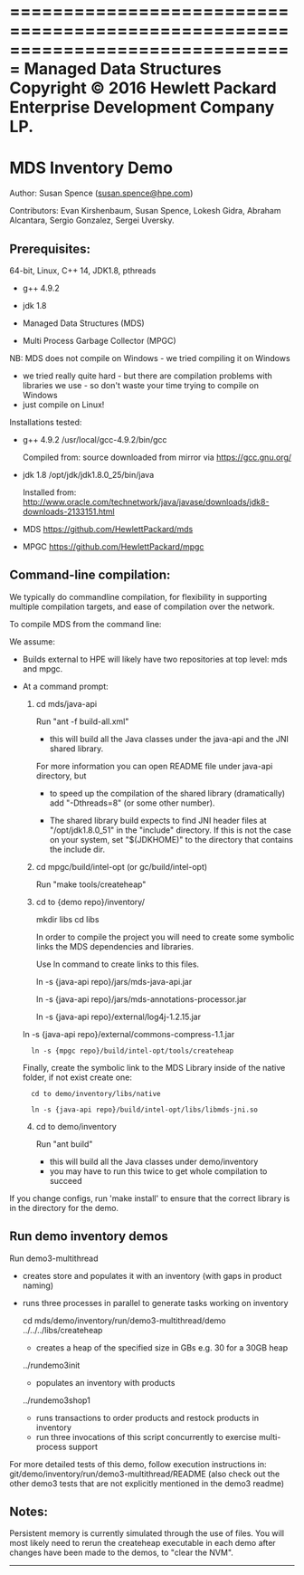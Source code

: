 
===============================================================================
      Managed Data Structures
      Copyright © 2016 Hewlett Packard Enterprise Development Company LP.
===============================================================================

# MDS Inventory Demo

Author: Susan Spence (susan.spence@hpe.com)

Contributors: Evan Kirshenbaum, Susan Spence, Lokesh Gidra, 
Abraham Alcantara, Sergio Gonzalez, Sergei Uversky.


## Prerequisites:

64-bit, Linux, C++ 14, JDK1.8, pthreads

- g++ 4.9.2
- jdk 1.8

- Managed Data Structures (MDS)
- Multi Process Garbage Collector (MPGC)


NB: MDS does not compile on Windows - we tried compiling it on Windows 
- we tried really quite hard - but there are compilation problems with 
libraries we use - so don't waste your time trying to compile on Windows 
- just compile on Linux!


Installations tested: 

- g++ 4.9.2
  /usr/local/gcc-4.9.2/bin/gcc

  Compiled from:
  source downloaded from mirror via https://gcc.gnu.org/ 

- jdk 1.8
  /opt/jdk/jdk1.8.0_25/bin/java

  Installed from: 
  http://www.oracle.com/technetwork/java/javase/downloads/jdk8-downloads-2133151.html


- MDS 
  https://github.com/HewlettPackard/mds

- MPGC
  https://github.com/HewlettPackard/mpgc


## Command-line compilation: 

We typically do commandline compilation, 
for flexibility in supporting multiple compilation targets,
and ease of compilation over the network.

To compile MDS from the command line: 

We assume: 
- Builds external to HPE will likely have two repositories at top level: 
  mds and mpgc. 

- At a command prompt:

  1. cd mds/java-api 

     Run "ant -f build-all.xml"

     - this will build all the Java classes under the java-api and the
       JNI shared library.

     For more information you can open README file under java-api
     directory, but

     - to speed up the compilation of the shared library
       (dramatically) add "-Dthreads=8" (or some other number).

     - The shared library build expects to find JNI header files at
       "/opt/jdk1.8.0_51" in the "include" directory.  If this is not
       the case on your system, set "$(JDKHOME)" to the directory that
       contains the include dir.


  2. cd mpgc/build/intel-opt (or gc/build/intel-opt)

     Run "make tools/createheap"


  3. cd to {demo repo}/inventory/

     mkdir libs
     cd libs

     In order to compile the project you will need to create some symbolic links the MDS dependencies and libraries.

     Use ln command to create links to this files.

        ln -s {java-api repo}/jars/mds-java-api.jar

        ln -s {java-api repo}/jars/mds-annotations-processor.jar

        ln -s {java-api repo}/external/log4j-1.2.15.jar

	ln -s {java-api repo}/external/commons-compress-1.1.jar

        ln -s {mpgc repo}/build/intel-opt/tools/createheap

    Finally, create the symbolic link to the MDS Library inside of the native folder, if not exist create one:

        cd to demo/inventory/libs/native

        ln -s {java-api repo}/build/intel-opt/libs/libmds-jni.so


  4. cd to demo/inventory

     Run "ant build"
     - this will build all the Java classes under demo/inventory
     - you may have to run this twice to get whole compilation to succeed 


If you change configs, run 'make install' to ensure that the
correct library is in the directory for the demo.


## Run demo inventory demos
    
Run demo3-multithread
- creates store and populates it with an inventory (with gaps in product naming)
- runs three processes in parallel to generate tasks working on inventory

  cd mds/demo/inventory/run/demo3-multithread/demo
  ../../../libs/createheap <size>
    - creates a heap of the specified size in GBs e.g. 30 for a 30GB heap

  ../rundemo3init
    - populates an inventory with products

  ../rundemo3shop1
    - runs transactions to order products and restock products in inventory
    - run three invocations of this script concurrently 
      to exercise multi-process support
  
For more detailed tests of this demo, follow execution instructions in: 
  git/demo/inventory/run/demo3-multithread/README
(also check out the other demo3 tests that are not explicitly mentioned in the
  demo3 readme)

## Notes:

  Persistent memory is currently simulated through the use of files.  You will
  most likely need to rerun the createheap executable in each demo 
  after changes have been made to the demos, to "clear the NVM".

-------------------------------------------------------------------------


